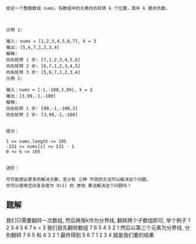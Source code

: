 ```
给定一个整数数组 nums，将数组中的元素向右轮转 k 个位置，其中 k 是非负数。



示例 1:

输入: nums = [1,2,3,4,5,6,7], k = 3
输出: [5,6,7,1,2,3,4]
解释:
向右轮转 1 步: [7,1,2,3,4,5,6]
向右轮转 2 步: [6,7,1,2,3,4,5]
向右轮转 3 步: [5,6,7,1,2,3,4]
示例 2:

输入：nums = [-1,-100,3,99], k = 2
输出：[3,99,-1,-100]
解释:
向右轮转 1 步: [99,-1,-100,3]
向右轮转 2 步: [3,99,-1,-100]


提示：

1 <= nums.length <= 105
-231 <= nums[i] <= 231 - 1
0 <= k <= 105


进阶：

尽可能想出更多的解决方案，至少有 三种 不同的方法可以解决这个问题。
你可以使用空间复杂度为 O(1) 的 原地 算法解决这个问题吗？
```
## 题解
我们只需要翻转一次数组, 然后再按k作为分界线, 翻转两个子数组即可, 举个例子
1 2 3 4 5 6 7  k = 3
我们首先翻转数组 7 6 5 4 3 2 1
然后以第三个元素为分界线, 分别翻转 7 6 5 和 4 3 2 1
最终得到 5 6 7 1 2 3 4 就是我们要的结果